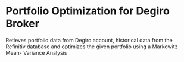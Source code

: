 # Portfolio Optimization for Degiro Broker

Retieves portfolio data from Degiro account, historical data from the Refinitiv database and optimizes the given portfolio using a Markowitz Mean- Variance Analysis

## 
